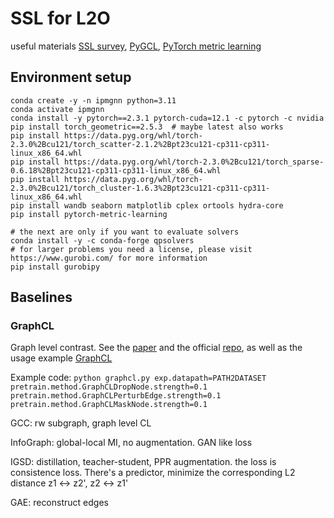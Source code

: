 # SSL for L2O

useful materials [SSL survey](https://github.com/LirongWu/awesome-graph-self-supervised-learning), [PyGCL](https://github.com/PyGCL/PyGCL), [PyTorch metric learning](https://kevinmusgrave.github.io/pytorch-metric-learning/)

## Environment setup

```angular2html
conda create -y -n ipmgnn python=3.11
conda activate ipmgnn
conda install -y pytorch==2.3.1 pytorch-cuda=12.1 -c pytorch -c nvidia
pip install torch_geometric==2.5.3  # maybe latest also works
pip install https://data.pyg.org/whl/torch-2.3.0%2Bcu121/torch_scatter-2.1.2%2Bpt23cu121-cp311-cp311-linux_x86_64.whl
pip install https://data.pyg.org/whl/torch-2.3.0%2Bcu121/torch_sparse-0.6.18%2Bpt23cu121-cp311-cp311-linux_x86_64.whl
pip install https://data.pyg.org/whl/torch-2.3.0%2Bcu121/torch_cluster-1.6.3%2Bpt23cu121-cp311-cp311-linux_x86_64.whl
pip install wandb seaborn matplotlib cplex ortools hydra-core
pip install pytorch-metric-learning

# the next are only if you want to evaluate solvers
conda install -y -c conda-forge qpsolvers 
# for larger problems you need a license, please visit https://www.gurobi.com/ for more information
pip install gurobipy
```

## Baselines

### GraphCL
Graph level contrast. See the [paper](https://proceedings.neurips.cc/paper/2020/file/3fe230348e9a12c13120749e3f9fa4cd-Paper.pdf) and the official [repo](https://github.com/Shen-Lab/GraphCL), as well as the usage example [GraphCL](https://github.com/PyGCL/PyGCL/blob/main/examples/GraphCL.py)

Example code: `python graphcl.py exp.datapath=PATH2DATASET pretrain.method.GraphCLDropNode.strength=0.1 pretrain.method.GraphCLPerturbEdge.strength=0.1 pretrain.method.GraphCLMaskNode.strength=0.1`

GCC: rw subgraph, graph level CL

InfoGraph: global-local MI, no augmentation. GAN like loss

IGSD: distillation, teacher-student, PPR augmentation. the loss is consistence loss. There's a predictor, minimize the corresponding L2 distance z1 <-> z2', z2 <-> z1'

GAE: reconstruct edges
